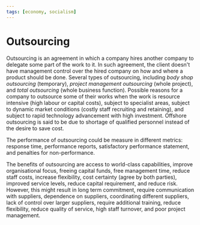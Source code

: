 ```yaml
---
tags: [economy, socialism]
---
```


# Outsourcing

Outsourcing is an agreement in which a company hires another company to delegate
some part of the work to it. In such agreement, the client doesn't have
management control over the hired company on how and where a product should be
done. Several types of outsourcing, including *body shop outsourcing*
(temporary), *project management outsourcing* (whole project), and *total
outsourcing* (whole business function). Possible reasons for a company to
outsource some of their works when the work is resource intensive (high labour
or capital costs), subject to specialist areas, subject to dynamic market
conditions (costly staff recruiting and retaining), and subject to rapid
technology advancement with high investment. Offshore outsourcing is said to be
due to shortage of qualified personnel instead of the desire to save cost.

The performance of outsourcing could be measure in different metrics: response
time, performance reports, satisfactory performance statement, and penalties for
non-performance.

The benefits of outsourcing are access to world-class capabilities, improve
organisational focus, freeing capital funds, free management time, reduce staff
costs, increase flexibility, cost certainty (agree by both parties), improved
service levels, reduce capital requirement, and reduce risk. However, this might
result in long term commitment, require communication with suppliers, dependence
on suppliers, coordinating different suppliers, lack of control over larger
suppliers, require additional training, reduce flexibility, reduce quality of
service, high staff turnover, and poor project management.
